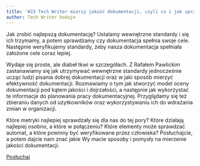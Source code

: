 ```yaml
---
title: '#23 Tech Writer mierzy jakość dokumentacji, czyli co i jak sprawdzać'
author: Tech Writer koduje
---
```


Jak zrobić najlepszą dokumentację? Ustalamy wewnętrzne standardy i się ich
trzymamy, a potem sprawdzamy czy dokumentacja spełnia swoje cele. Następnie
weryfikujemy standardy, żeby nasza dokumentacja spełniała założone cele coraz
lepiej.

Wydaje się proste, ale diabeł tkwi w szczegółach. Z Rafałem Pawlickim
zastanawiamy się jak utrzymywać wewnętrzne standardy jednocześnie ucząc ludzi
pisania dobrej dokumentacji oraz w jaki sposób mierzyć efektywność dokumentacji.
Rozmawiamy o tym jak stworzyć model oceny dokumentacji pod kątem jakości i
dojrzałości, a następnie jak wykorzystać te informacje do planowania pracy
dokumentacyjnej. Przyglądamy się też zbieraniu danych od użytkowników oraz
wykorzystywaniu ich do wdrażania zmian w organizacji.

Które metryki najlepiej sprawdzały się dla nas do tej pory? Które działają
najlepiej osobno, a które w połączeniu? Które elementy może sprawdzać automat, a
które powinny być weryfikowane przez człowieka? Posłuchajcie, a potem dajcie nam
znać jakie Wy macie sposoby i pomysły na mierzenie jakości dokumentacji.

<a class="listenButton pixelButton" href="https://anchor.fm/docdeveloper/episodes/23-Tech-Writer-mierzy-jako-dokumentacji--czyli-co-i-jak-sprawdza-emralt" target="_blank" rel="noopener noreferrer">Posłuchaj</a>

